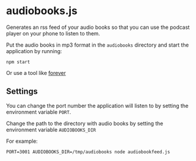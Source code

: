 # audiobooks.js

Generates an rss feed of your audio books so that you can use the podcast player on your phone to listen to them.

Put the audio books in mp3 format in the ```audiobooks``` directory and start the application by running:
```
npm start
```

Or use a tool like [forever](https://github.com/foreverjs/forever)

## Settings
You can change the port number the application will listen to by setting the environment variable ```PORT```.

Change the path to the directory with audio books by setting the environment variable ```AUDIOBOOKS_DIR```

For example:
```
PORT=3001 AUDIOBOOKS_DIR=/tmp/audiobooks node audiobookfeed.js
```

